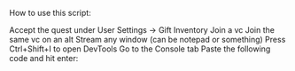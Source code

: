 How to use this script:

Accept the quest under User Settings -> Gift Inventory
Join a vc
Join the same vc on an alt
Stream any window (can be notepad or something)
Press Ctrl+Shift+I to open DevTools
Go to the Console tab
Paste the following code and hit enter:
